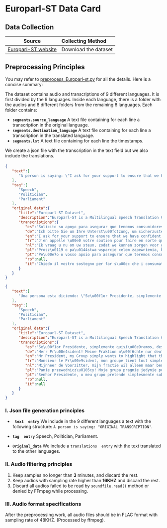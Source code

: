 # Europarl-ST Data Card
## Data Collection

|Source|Collecting Method|
|:---------:|:--------|
| [Europarl-ST website](https://www.mllp.upv.es/europarl-st/)  |Download the dataset|

## Preprocessing Principles

You may refer to [preprocess_Europarl-st.py](/data_preprocess/preprocess_Europarl-st.py) for all the details. Here is a concise summary:

The dataset contains audio and transcriptions of 9 different languages. It is first divided by the 9 languages. Inside each language, there is a folder with the audios and 8 different folders from the remaining 8 languages. Each folder contains: 

- **`segments.source_language`** A text file containing for each line a transcription in the original language.
- **`segments.destination_language`** A text file containing for each line a transcription in the translated language.
- **`segments.lst`** A text file containing for each line the timestamps.

We create a json file with the transcription in the text field but we also include the translations. 

####
```json
{
   "text":[
      "A person is saying: \"I ask for your support to ensure that we have confident, well-informed consumers for electronic communications, who are also secure and know that their personal data is protected.\""
   ],
   "tag":[
      "Speech",
      "Politician",
      "Parliament"
   ],
   "original data":{
      "title":"Europarl-ST Dataset",
      "description":"Europarl-ST is a Multilingual Speech Translation Corpus, that contains paired audio-text samples for Speech Translation, constructed using the debates carried out in the European Parliament in the period between 2008 and 2012.",
      "transcriptions":{
         "es":"Solicito su apoyo para asegurar que tenemos consumidores de comunicaciones el\u00e9ctronicas confiados y bien informados, que tambi\u00e9n est\u00e1n seguros y saben que sus datos personales est\u00e1n protegidos.",
         "de":"Ich bitte Sie um Ihre Unterst\u00fctzung, um sicherzustellen, dass die Verbraucher gut informiert sind und Vertrauen in die elektronische Kommunikation haben, dass sie auch sicher sind und wissen, dass ihre personenbezogenen Daten gesch\u00fctzt sind.",
         "en":"I ask for your support to ensure that we have confident, well-informed consumers for electronic communications, who are also secure and know that their personal data is protected.",
         "fr":"J'en appelle \u00e0 votre soutien pour faire en sorte que les consommateurs soient confiants et bien inform\u00e9s face aux communications \u00e9lectroniques, pour qu'ils aient la s\u00e9curit\u00e9 et que leurs donn\u00e9es personnelles soient prot\u00e9g\u00e9es.",
         "nl":"Ik vraag u nu om uw steun, zodat we kunnen zorgen voor goed voorgelichte consumenten die vertrouwen hebben in elektronische communicatie en die bovendien goed zijn beveiligd en weten dat hun persoonsgegevens worden beschermd.",
         "pl":"Prosz\u0119 o pa\u0144stwa wsparcie celem zapewnienia, by\u015bmy mieli pewnych swych praw, dobrze poinformowanych konsument\u00f3w narz\u0119dzi \u0142\u0105czno\u015bci elektronicznej, bezpiecznych i \u015bwiadomych ochrony i danych osobowych.",
         "pt":"Pe\u00e7o o vosso apoio para assegurar que teremos consumidores confiantes e bem informados no dom\u00ednio das comunica\u00e7\u00f5es electr\u00f3nicas, e tamb\u00e9m para que eles se sintam seguros e saibam que os seus dados pessoais est\u00e3o protegidos.",
         "ro":null,
         "it":"Chiedo il vostro sostegno per far s\u00ec che i consumatori possano avere fiducia ed essere ben informati in materia di comunicazione elettronica, oltre ad essere consapevoli e sicuri che i loro dati personali saranno tutelati."
      }
   }
}
```
      
```json
{
   "text":[
      "Una persona esta diciendo: \"Se\u00f1or Presidente, simplemente quisi\u00e9ramos, desde mi Grupo, poner de manifiesto que el actual marco presupuestario y financiero de 2007 a 2013 dificulta mucho que se puedan dar respuestas eficaces a las nuevas prioridades pol\u00edticas.\""
   ],
   "tag":[
      "Speech",
      "Politician",
      "Parliament"
   ],
   "original data":{
      "title":"Europarl-ST Dataset",
      "description":"Europarl-ST is a Multilingual Speech Translation Corpus, that contains paired audio-text samples for Speech Translation, constructed using the debates carried out in the European Parliament in the period between 2008 and 2012.",
      "transcriptions":{
         "es":"Se\u00f1or Presidente, simplemente quisi\u00e9ramos, desde mi Grupo, poner de manifiesto que el actual marco presupuestario y financiero de 2007 a 2013 dificulta mucho que se puedan dar respuestas eficaces a las nuevas prioridades pol\u00edticas.",
         "de":"Herr Pr\u00e4sident! Meine Fraktion m\u00f6chte nur deutlich machen, dass es aufgrund des derzeitigen Haushalts- und Finanzrahmens f\u00fcr 2007 bis 2013 sehr schwierig ist, wirksam auf die neuen politischen Priorit\u00e4ten zu reagieren.",
         "en":"Mr President, my Group simply wants to highlight that the current budgetary and financial framework for 2007 to 2013 makes it very difficult to respond effectively to the new political priorities.",
         "fr":"Monsieur le Pr\u00e9sident, mon groupe tient tout simplement \u00e0 souligner le fait que le cadre budg\u00e9taire et financier actuel pour la p\u00e9riode 2007-2013 permet tr\u00e8s difficilement de r\u00e9agir efficacement aux nouvelles priorit\u00e9s politiques.",
         "nl":"Mijnheer de Voorzitter, mijn fractie wil alleen maar benadrukken dat het met het huidige financieel begrotingskader 2007-2013 zeer moeilijk is om doeltreffend op de nieuwe politieke prioriteiten te reageren.",
         "pl":"Panie przewodnicz\u0105cy! Moja grupa pragnie jedynie podkre\u015bli\u0107, \u017ce obecne ramy bud\u017cetowe i finansowe na lata 2007 \u2013 2013 bardzo utrudniaj\u0105 skuteczne dzia\u0142anie w obliczu nowych priorytet\u00f3w politycznych.",
         "pt":"Senhor Presidente, o meu grupo pretende simplesmente sublinhar que o actual quadro or\u00e7amental e financeiro para o per\u00edodo de 2007 a 2013 torna muito dif\u00edcil responder eficazmente \u00e0s novas prioridades pol\u00edticas.",
         "ro":null,
         "it":null
      }
   }
}
```
### I. Json file generation principles 
-  **` text  entry`**  We include in the 9 different languages a text with the following structure: `A person is saying: "ORIGINAL TRANSCRIPTION"`.

- **`tag  entry`** Speech, Politician, Parliament.
- **`Original_data`** We include a `translations  entry` with the text translated to the other languages.  
### II. Audio filtering principles
1. Keep samples no longer than **3** minutes, and discard the rest.
2. Keep audios with sampling rate higher than **16KHZ** and discard the rest.
3. Discard all audios failed to be read by `soundfile.read()` method or denied by FFmpeg while processing.
### III. Audio format specifications
After the preprocessing work, all audio files should be in FLAC format with sampling rate of 48KHZ. (Processed by ffmpeg).